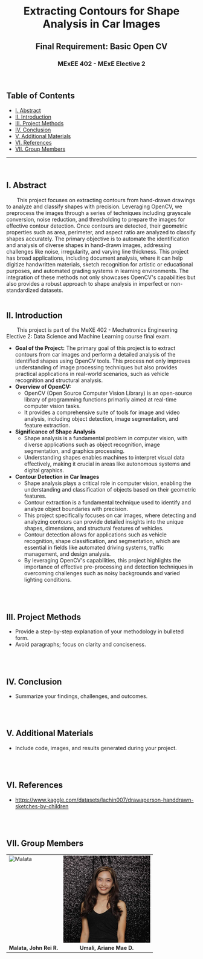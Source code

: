 <h1 align="center">Extracting Contours for Shape Analysis in Car Images</h1>
<h2 align="center">Final Requirement: Basic Open CV</h2>
<h3 align="center">MExEE 402 - MExE Elective 2</h3>
<br>

## Table of Contents
  - [I. Abstract](#i-abstract)
  - [II. Introduction](#ii-introduction)
  - [III. Project Methods](#iii-project-methods)
  - [IV. Conclusion](#iv-conclusion)
  - [V. Additional Materials](#v-additional-materials)
  - [VI. References](#vi-references)
  - [VII. Group Members](#vii-group-members)
<hr> 
<br>


## I. Abstract

&nbsp;&nbsp;&nbsp;&nbsp;&nbsp;&nbsp; This project focuses on extracting contours from hand-drawn drawings to analyze and classify shapes with precision. Leveraging OpenCV, we preprocess the images through a series of techniques including grayscale conversion, noise reduction, and thresholding to prepare the images for effective contour detection. Once contours are detected, their geometric properties such as area, perimeter, and aspect ratio are analyzed to classify shapes accurately. The primary objective is to automate the identification and analysis of diverse shapes in hand-drawn images, addressing challenges like noise, irregularity, and varying line thickness. This project has broad applications, including document analysis, where it can help digitize handwritten materials, sketch recognition for artistic or educational purposes, and automated grading systems in learning environments. The integration of these methods not only showcases OpenCV's capabilities but also provides a robust approach to shape analysis in imperfect or non-standardized datasets.
<br>
<br>


## II. Introduction
&nbsp;&nbsp;&nbsp;&nbsp;&nbsp;&nbsp; This project is part of the MeXE 402 - Mechatronics Engineering Elective 2: Data Science and Machine Learning course final exam.
- **Goal of the Project:** The primary goal of this project is to extract contours from car images and perform a detailed analysis of the identified shapes using OpenCV tools. This process not only improves understanding of image processing techniques but also provides practical applications in real-world scenarios, such as vehicle recognition and structural analysis.
- **Overview of OpenCV:**
    - OpenCV (Open Source Computer Vision Library) is an open-source library of programming functions primarily aimed at real-time computer vision tasks.
    - It provides a comprehensive suite of tools for image and video analysis, including object detection, image segmentation, and feature extraction.
- **Significance of Shape Analysis**
    - Shape analysis is a fundamental problem in computer vision, with diverse applications such as object recognition, image segmentation, and graphics processing.
    - Understanding shapes enables machines to interpret visual data effectively, making it crucial in areas like autonomous systems and digital graphics.
- **Contour Detection in Car Images**
    - Shape analysis plays a critical role in computer vision, enabling the understanding and classification of objects based on their geometric features.
    - Contour extraction is a fundamental technique used to identify and analyze object boundaries with precision.
    - This project specifically focuses on car images, where detecting and analyzing contours can provide detailed insights into the unique shapes, dimensions, and structural features of vehicles.
    - Contour detection allows for applications such as vehicle recognition, shape classification, and segmentation, which are essential in fields like automated driving systems, traffic management, and design analysis.
    - By leveraging OpenCV's capabilities, this project highlights the importance of effective pre-processing and detection techniques in overcoming challenges such as noisy backgrounds and varied lighting conditions.

<br>
<br>


## III. Project Methods
- Provide a step-by-step explanation of your methodology in bulleted form.
- Avoid paragraphs; focus on clarity and conciseness.
<br>
<br>


## IV. Conclusion
- Summarize your findings, challenges, and outcomes.
<br>
<br>


## V. Additional Materials
- Include code, images, and results generated during your project.
<br>
<br>



## VI. References
- https://www.kaggle.com/datasets/lachin007/drawaperson-handdrawn-sketches-by-children
<br>
<br>


## VII. Group Members
<div align="center">

<table>
  <tr>
    <td><img src="https://github.com/user-attachments/assets/2d9ebaa0-d550-4b60-856d-d2c98fb9f3d1" alt="Malata" style="height: 230px; float: left;"></td>
    <td><img src="https://github.com/yannaaa23/CSE-Testing-Feb-19/blob/6ef6454fddba5503da2057bcf06fe77ca1491e0c/IMG_20230605_215028_860.jpg" alt="Umali" style="height: 230px; float: left;"></td>
  </tr>
  <tr>
    <td align="center"><strong>Malata, John Rei R.</strong></td>
    <td align="center"><strong>Umali, Ariane Mae D.</strong></td>
  </tr>
</table>

</div>

<br>
<br>


